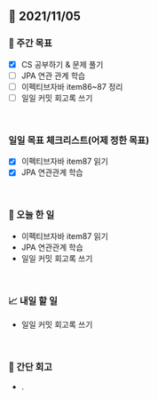 ## 📅 2021/11/05


### 👏 주간 목표
- [x] CS 공부하기 & 문제 풀기
- [ ] JPA 연관 관계 학습
- [ ] 이펙티브자바 item86~87 정리
- [ ] 일일 커밋 회고록 쓰기

<br/>

### 일일 목표 체크리스트(어제 정한 목표)

- [x] 이펙티브자바 item87 읽기
- [x] JPA 연관관계 학습

<br/>

### 💯 오늘 한 일

- 이펙티브자바 item87 읽기
- JPA 연관관계 학습
- 일일 커밋 회고록 쓰기

<br/>

### 📈 내일 할 일

- 일일 커밋 회고록 쓰기

<br/>

### 🤔 간단 회고

- .